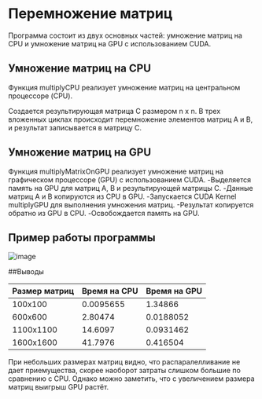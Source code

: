 # Перемножение матриц

Программа состоит из двух основных частей: умножение матриц на CPU и умножение матриц на GPU с использованием CUDA.

## Умножение матриц на CPU
Функция multiplyCPU реализует умножение матриц на центральном процессоре (CPU).

Создается результирующая матрица C размером n x n.
В трех вложенных циклах происходит перемножение элементов матриц A и B, и результат записывается в матрицу C.

## Умножение матриц на GPU
Функция multiplyMatrixOnGPU реализует умножение матриц на графическом процессоре (GPU) с использованием CUDA.
-Выделяется память на GPU для матриц A, B и результирующей матрицы C.
-Данные матриц A и B копируются из CPU в GPU.
-Запускается CUDA Kernel multiplyGPU для выполнения умножения матриц.
-Результат копируется обратно из GPU в CPU.
-Освобождается память на GPU.

## Пример работы программы
![image](https://github.com/user-attachments/assets/4f160c72-681d-45c3-ba85-a81b7186b99b)

##Выводы

| Размер матриц | Время на CPU | Время на GPU |
| ----------- | ----------- |  ----------- |
| 100x100    | 0.0095655 | 1.34866 |
| 600x600    | 2.80474 | 0.0188052 |
| 1100x1100  | 14.6097 | 0.0931462 |
| 1600x1600  | 41.7976 | 0.416504 |

При небольших размерах матриц видно, что распаралелливание не дает приемущества, скорее наоборот затраты слишком большие по сравнению с CPU.
Однако можно заметить, что с увеличением размера матриц выигрыш GPU растёт.
